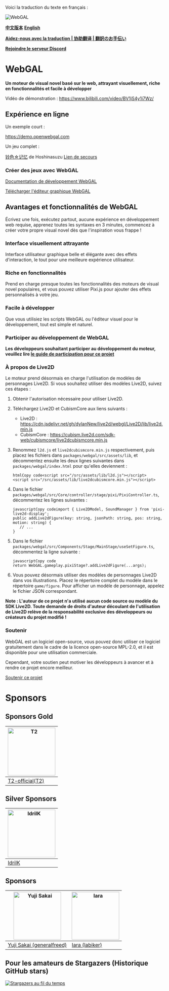 Voici la traduction du texte en français :

![WebGAL](https://user-images.githubusercontent.com/30483415/227242979-297ff392-f210-47ef-b0e9-d4788ddc8df0.png)

**[中文版本](/README.md)**
**[English](/README_EN.md)**

**[Aidez-nous avec la traduction | 协助翻译 | 翻訳のお手伝い](https://github.com/MakinoharaShoko/WebGAL/tree/dev/packages/webgal/src/translations)**

**[Rejoindre le serveur Discord](https://discord.gg/kPrQkJttJy)**

# WebGAL

**Un moteur de visual novel basé sur le web, attrayant visuellement, riche en fonctionnalités et facile à développer**

Vidéo de démonstration : https://www.bilibili.com/video/BV1jS4y1i7Wz/

## Expérience en ligne

Un exemple court :

https://demo.openwebgal.com

Un jeu complet :

[铃色☆记忆](http://hoshinasuzu.cn/) de Hoshinasuzu [Lien de secours](http://hoshinasuzu.cc/)

### Créer des jeux avec WebGAL

[Documentation de développement WebGAL](https://docs.openwebgal.com/)

[Télécharger l'éditeur graphique WebGAL](https://github.com/MakinoharaShoko/WebGAL_Terre/releases)

## Avantages et fonctionnalités de WebGAL

Écrivez une fois, exécutez partout, aucune expérience en développement web requise, apprenez toutes les syntaxes en 3 minutes, commencez à créer votre propre visual novel dès que l'inspiration vous frappe !

### Interface visuellement attrayante

Interface utilisateur graphique belle et élégante avec des effets d'interaction, le tout pour une meilleure expérience utilisateur.

### Riche en fonctionnalités

Prend en charge presque toutes les fonctionnalités des moteurs de visual novel populaires, et vous pouvez utiliser Pixi.js pour ajouter des effets personnalisés à votre jeu.

### Facile à développer

Que vous utilisiez les scripts WebGAL ou l'éditeur visuel pour le développement, tout est simple et naturel.

### Participer au développement de WebGAL

**Les développeurs souhaitant participer au développement du moteur, veuillez lire [le guide de participation pour ce projet](https://docs.openwebgal.com/developers/)**

### À propos de Live2D
Le moteur prend désormais en charge l'utilisation de modèles de personnages Live2D. Si vous souhaitez utiliser des modèles Live2D, suivez ces étapes :

1. Obtenir l'autorisation nécessaire pour utiliser Live2D.

2. Téléchargez Live2D et CubismCore aux liens suivants :

   - Live2D : https://cdn.jsdelivr.net/gh/dylanNew/live2d/webgl/Live2D/lib/live2d.min.js
   - CubismCore : https://cubism.live2d.com/sdk-web/cubismcore/live2dcubismcore.min.js

3. Renommez `l2d.js` et `live2dcubismcore.min.js` respectivement, puis placez les fichiers dans `packages/webgal/src/assets/lib`, et décommentez ensuite les deux lignes suivantes dans `packages/webgal/index.html` pour qu'elles deviennent :
   ```
   htmlCopy code<script src="/src/assets/lib/l2d.js"></script>
   <script src="/src/assets/lib/live2dcubismcore.min.js"></script>
   ```

4. Dans le fichier `packages/webgal/src/Core/controller/stage/pixi/PixiController.ts`, décommentez les lignes suivantes :

   ```
   javascriptCopy codeimport { Live2DModel, SoundManager } from 'pixi-live2d-display';
   public addLive2dFigure(key: string, jsonPath: string, pos: string, motion: string) {
      // ...
   }
   ```

5. Dans le fichier `packages/webgal/src/Components/Stage/MainStage/useSetFigure.ts`, décommentez la ligne suivante :

   ```
   javascriptCopy code
   return WebGAL.gameplay.pixiStage?.addLive2dFigure(...args);
   ```

6. Vous pouvez désormais utiliser des modèles de personnages Live2D dans vos illustrations. Placez le répertoire complet du modèle dans le répertoire `game/figure`. Pour afficher un modèle de personnage, appelez le fichier JSON correspondant.

**Note : L'auteur de ce projet n'a utilisé aucun code source ou modèle du SDK Live2D. Toute demande de droits d'auteur découlant de l'utilisation de Live2D relève de la responsabilité exclusive des développeurs ou créateurs du projet modifié !**

### Soutenir

WebGAL est un logiciel open-source, vous pouvez donc utiliser ce logiciel gratuitement dans le cadre de la licence open-source MPL-2.0, et il est disponible pour une utilisation commerciale.

Cependant, votre soutien peut motiver les développeurs à avancer et à rendre ce projet encore meilleur.

[Soutenir ce projet](https://docs.openwebgal.com/sponsor/)

# Sponsors

## Sponsors Gold

| <img src="https://avatars.githubusercontent.com/u/91712707?v=4" alt="T2"   width="150px" height="150px" /> |
| ------------------------------------------------------------ |
| [T2-official(T2)](https://github.com/T2-official)            |

## Silver Sponsors
| <img src="https://avatars.githubusercontent.com/u/103700780?v=4" alt="IdrilK"  width="150px" height="150px" /> |
| ------------------------------------------------------------ |
| [IdrilK](https://github.com/IdrilK)            |

## Sponsors
| <img src="https://avatars.githubusercontent.com/u/71590526?v=4" alt="Yuji Sakai"  width="150px" height="150px" /> | <img src="https://avatars.githubusercontent.com/u/49630998?v=4" alt="Iara"  width="150px" height="150px" /> |
| ------------------------------------------------------------ |------------------------------------------------------------ |
| [Yuji Sakai (generalfreed)](https://github.com/generalfreed) |[Iara (labiker)](https://github.com/labiker) |

## Pour les amateurs de Stargazers (Historique GitHub stars)

[![Stargazers au fil du temps](https://starchart.cc/MakinoharaShoko/WebGAL.svg)](https://starchart.cc/MakinoharaShoko/WebGAL)